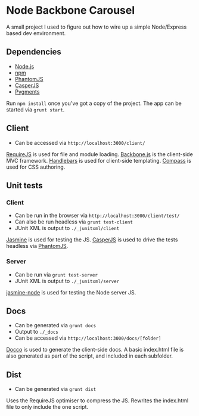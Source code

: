 # Node Backbone Carousel

A small project I used to figure out how to wire up a simple Node/Express based dev environment.

## Dependencies

 * [Node.js](http://nodejs.org/)
 * [npm](https://npmjs.org/)
 * [PhantomJS](http://phantomjs.org/)
 * [CasperJS](http://casperjs.org/installation.html)
 * [Pygments](http://pygments.org/download/)
 
Run `npm install` once you've got a copy of the project. The app can be started via `grunt start`.

## Client

 * Can be accessed via `http://localhost:3000/client/`

[RequireJS](http://requirejs.org/) is used for file and module loading. [Backbone.js](http://backbonejs.org/) is the client-side MVC framework. [Handlebars](http://handlebarsjs.com/) is used for client-side templating. [Compass](http://compass-style.org/) is used for CSS authoring.

## Unit tests

### Client

 * Can be run in the browser via `http://localhost:3000/client/test/`
 * Can also be run headless via `grunt test-client`
 * JUnit XML is output to `./_junitxml/client`

[Jasmine](http://pivotal.github.com/jasmine/) is used for testing the JS. [CasperJS](http://casperjs.org/) is used to drive the tests headless via [PhantomJS](http://phantomjs.org/).

### Server

 * Can be run via `grunt test-server`
 * JUnit XML is output to `./_junitxml/server`

[jasmine-node](https://github.com/mhevery/jasmine-node) is used for testing the Node server JS.

## Docs

 * Can be generated via `grunt docs`
 * Output to `./_docs`
 * Can be accessed via `http://localhost:3000/docs/[folder]`

[Docco](http://jashkenas.github.com/docco/) is used to generate the client-side docs. A basic index.html file is also generated as part of the script, and included in each subfolder.

## Dist

 * Can be generated via `grunt dist`

 Uses the RequireJS optimiser to compress the JS. Rewrites the index.html file to only include the one script.
